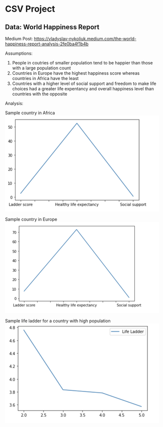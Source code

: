 # CSV Project

## Data: World Happiness Report

Medium Post: https://vladyslav-nykoliuk.medium.com/the-world-happiness-report-analysis-2fe0ba4f1b4b

Assumptions:

1. People in coutries of smaller population tend to be happier than those with a large population count
2. Countries in Europe have the highest happiness score whereas countries in Africa have the least
3. Countries with a higher level of social support and freedom to make life choices had a greater life expentancy and overall happiness level than countries with the opposite

Analysis:

Sample country in Africa
![Sample country in Africa](img/low2.png)

Sample country in Europe
![Sample country in Europe](img/high.png)

Sample life ladder for a country with high population
![Sample country in Europe](img/low.png)
